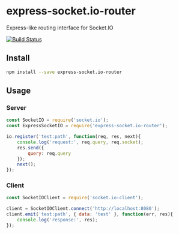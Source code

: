 # express-socket.io-router

Express-like routing interface for Socket.IO

[![Build Status](https://travis-ci.org/vpalmisano/express-socket.io-router.png)](https://travis-ci.org/vpalmisano/express-socket.io-router)

## Install

```sh
npm install --save express-socket.io-router
```

## Usage

### Server

```javascript
const SocketIO = require('socket.io');
const ExpressSocketIO = require('express-socket.io-router');

io.register('test:path', function(req, res, next){
    console.log('request:', req.query, req.socket);
    res.send({
        query: req.query
    });
    next();
});
```

### Client

```javascript
const SocketIOClient = require('socket.io-client');

client = SocketIOClient.connect('http://localhost:8080');
client.emit('test:path', { data: 'test' }, function(err, res){
    console.log('response:', res);
});
```
